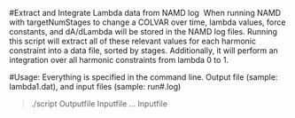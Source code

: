 #Extract and Integrate Lambda data from NAMD log 
When running NAMD with targetNumStages to change a COLVAR over time, lambda values, force constants, and dA/dLambda will be stored in the NAMD log files. Running this script will extract all of these relevant values for each harmonic constraint into a data file, sorted by stages.
Additionally, it will perform an integration over all harmonic constraints from lambda 0 to 1.

#Usage:
Everything is specified in the command line. Output file (sample: lambda1.dat), and input files (sample: run#.log) 

> ./script Outputfile Inputfile … Inputfile
